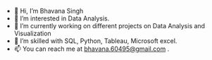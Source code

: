 - 👋 Hi, I’m Bhavana Singh
- 👀 I’m interested in Data Analysis.
- 🌱 I’m currently working on different projects on Data Analysis and Visualization
- 💞️ I’m skilled with SQL, Python, Tableau, Microsoft excel.
- 📫 You can reach me at bhavana.60495@gmail.com .

<!---
bhavanaS06/bhavanaS06 is a ✨ special ✨ repository because its `README.md` (this file) appears on your GitHub profile.
You can click the Preview link to take a look at your changes.
--->
